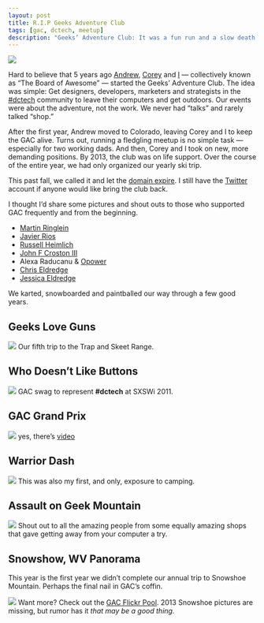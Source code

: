 ```yaml
---
layout: post
title: R.I.P Geeks Adventure Club
tags: [gac, dctech, meetup]
description: "Geeks’ Adventure Club: It was a fun run and a slow death for the DC meetup."
---
```


![](/assets/media/gacdc-welcome.jpg)

Hard to believe that 5 years ago [Andrew](http://twitter.com/andrewcohen), [Corey](http://twitter.com/blanksky) and [I](http://twitter.com/aebsr) — collectively known as “The Board of Awesome” — started the Geeks’ Adventure Club. The idea was simple: Get designers, developers, marketers and strategists in the [#dctech](https://twitter.com/search?q=%23dctech&src=hash) community to leave their computers and get outdoors. Our events were about the adventure, not the work. We never had “talks” and rarely talked “shop.”

After the first year, Andrew moved to Colorado, leaving Corey and I to keep the GAC alive. Turns out, running a fledgling meetup is no simple task — especially for two working dads. And then, Corey and I took on new, more demanding positions. By 2013, the club was on life support. Over the course of the entire year, we had only organized our yearly ski trip.

This past fall, we called it and let the [domain expire](http://geeksadventureclub.com/). I still have the [Twitter](http://twitter.com/gacdc) account if anyone would like bring the club back.

I thought I’d share some pictures and shout outs to those who supported GAC frequently and from the beginning.

* [Martin Ringlein](https://twitter.com/smarty)
* [Javier Rios](https://twitter.com/javierios)
* [Russell Heimlich](https://twitter.com/kingkool68)
* [John F Croston III](https://twitter.com/jfc3)
* Alexa Raducanu & [Opower](https://twitter.com/opower)
* [Chris Eldredge](https://twitter.com/creldredge)
* [Jessica Eldredge](https://twitter.com/jessabean)

We karted, snowboarded and paintballed our way through a few good years.

## Geeks Love Guns
![](/assets/media/gacdc-guns5.jpg)
Our fifth trip to the Trap and Skeet Range.

## Who Doesn’t Like Buttons
![](/assets/media/gacdc-buttons.jpg)
GAC swag to represent **#dctech** at SXSWi 2011.

## GAC Grand Prix
![](/assets/media/gacdc-gp.jpg)
yes, there’s [video](http://www.flickr.com/photos/aebsr/5487106759/)

## Warrior Dash
![](/assets/media/gacdc-wd.jpg)
This was also my first, and only, exposure to camping.

## Assault on Geek Mountain
![](/assets/media/gacdc-pb.jpg)
Shout out to all the amazing people from some equally amazing shops that gave getting away from your computer a try.

## Snowshow, WV Panorama

This year is the first year we didn’t complete our annual trip to Snowshoe Mountain. Perhaps the final nail in GAC’s coffin.

![](/assets/media/gacdc-pano.jpg)
Want more? Check out the [GAC Flickr Pool](http://www.flickr.com/groups/gacdc/pool/). 2013 Snowshoe pictures are missing, but rumor has it *that may be a good thing.*
